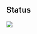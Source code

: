 ## Status
 
![](https://github-profile-summary-cards.vercel.app/api/cards/profile-details?username=Token-05&theme=vue)
